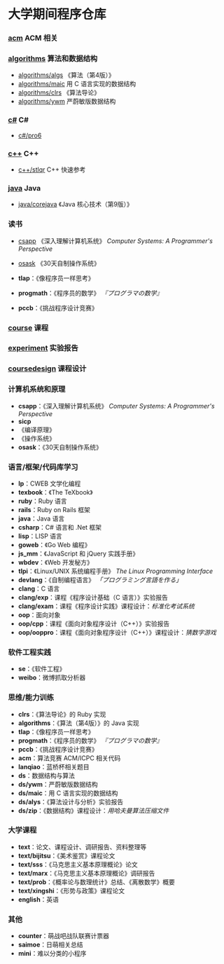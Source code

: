 # 大学期间程序仓库

### [acm](acm) ACM 相关

### [algorithms](algorithms) 算法和数据结构

* [algorithms/algs](algorithms/algs) 《算法（第4版）》
* [algorithms/maic](algorithms/maic) 用 C 语言实现的数据结构
* [algorithms/clrs](algorithms/clrs) 《算法导论》
* [algorithms/ywm](algorithms/ywm) 严蔚敏版数据结构

### [c#](c#) C#

* [c#/pro6](c#/pro6) 

### [c++](c++) C++ 
* [c++/stlqr](c++/stlqr) C++ 快速参考

### [java](java) Java 
* [java/corejava](java/corejava) 《Java 核心技术（第9版）》

### 读书 
* [csapp](csapp) 《深入理解计算机系统》 *Computer Systems: A Programmer's Perspective*
* [osask](osask) 《30天自制操作系统》

* **tlap**：《像程序员一样思考》
* **progmath**：《程序员的数学》 *『プログラマの数学』*
* **pccb**：《挑战程序设计竞赛》

### [course](course) 课程
### [experiment](experiment) 实验报告
### [coursedesign](coursedesign) 课程设计

### 计算机系统和原理

* **csapp**：《深入理解计算机系统》 *Computer Systems: A Programmer's Perspective*
* **sicp**
* 《编译原理》
* 《操作系统》
* **osask**：《30天自制操作系统》

### 语言/框架/代码库学习

* **lp**：CWEB 文学化编程
* **texbook**：《The TeXbook》
* **ruby**：Ruby 语言
* **rails**：Ruby on Rails 框架
* **java**：Java 语言
* **csharp**：C# 语言和 .Net 框架
* **lisp**：LISP 语言
* **goweb**：《Go Web 编程》
* **js_mm**：《JavaScript 和 jQuery 实践手册》
* **wbdev**：《Web 开发秘方》
* **tlpi**：《Linux/UNIX 系统编程手册》 *The Linux Programming Interface*
* **devlang**：《自制编程语言》 *「プログラミング言語を作る」*
* **clang**：C 语言
* **clang/exp**：课程《程序设计基础（C 语言）》实验报告
* **clang/exam**：课程《程序设计实践》课程设计：*标准化考试系统*
* **oop**：面向对象
* **oop/cpp**：课程《面向对象程序设计（C++）》实验报告
* **oop/ooppro**：课程《面向对象程序设计（C++）》课程设计：*猜数字游戏*

### 软件工程实践

* **se**：《软件工程》
* **weibo**：微博抓取分析器

### 思维/能力训练

* **clrs**：《算法导论》的 Ruby 实现
* **algorithms**：《算法（第4版）》的 Java 实现
* **tlap**：《像程序员一样思考》
* **progmath**：《程序员的数学》 *『プログラマの数学』*
* **pccb**：《挑战程序设计竞赛》
* **acm**：算法竞赛 ACM/ICPC 相关代码
* **lanqiao**：蓝桥杯相关题目
* **ds**：数据结构与算法
* **ds/ywm**：严蔚敏版数据结构
* **ds/maic**：用 C 语言实现的数据结构
* **ds/alys**：《算法设计与分析》实验报告
* **ds/zip**：《数据结构》课程设计：*用哈夫曼算法压缩文件*

### 大学课程

* **text**：论文、课程设计、调研报告、资料整理等
* **text/bijitsu**：《美术鉴赏》课程论文
* **text/sss**：《马克思主义基本原理概论》论文
* **text/marx**：《马克思主义基本原理概论》调研报告
* **text/prob**：《概率论与数理统计》总结、《离散数学》概要
* **text/xingshi**：《形势与政策》课程论文
* **english**：英语

### 其他

* **counter**：萌战吧战队联赛计票器
* **saimoe**：日萌相关总结
* **mini**：难以分类的小程序

